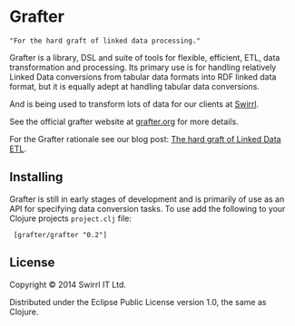 # Grafter

    "For the hard graft of linked data processing."

Grafter is a library, DSL and suite of tools for flexible, efficient,
ETL, data transformation and processing.  Its primary use is for
handling relatively Linked Data conversions from tabular data formats
into RDF linked data format, but it is equally adept at handling
tabular data conversions.

And is being used to transform lots of data for our clients at
[Swirrl](http://swirrl.com/).

See the official grafter website at [grafter.org](http://grafter.org/)
for more details.

For the Grafter rationale see our blog post:
[The hard graft of Linked Data ETL](http://blog.swirrl.com/articles/linked-data-etl/).

## Installing

Grafter is still in early stages of development and is primarily of
use as an API for specifying data conversion tasks.  To use add the
following to your Clojure projects `project.clj` file:

     [grafter/grafter "0.2"]

## License

Copyright © 2014 Swirrl IT Ltd.

Distributed under the Eclipse Public License version 1.0, the same as
Clojure.
